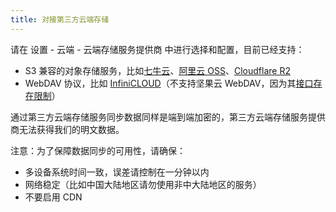 ```yaml
---
title: 对接第三方云端存储
---
```

请在 设置 - 云端 - 云端存储服务提供商 中进行选择和配置，目前已经支持：

* S3 兼容的对象存储服务，比如[七牛云](https://s.qiniu.com/VbQfeu)、[阿里云 OSS](https://www.aliyun.com/product/oss?userCode=yqovuas2)、[Cloudflare R2](https://www.cloudflare.com/)
* WebDAV 协议，比如 [InfiniCLOUD](https://infini-cloud.net/)（不支持坚果云 WebDAV，因为其[接口存在限制](https://help.jianguoyun.com/?p=2064)）

通过第三方云端存储服务同步数据同样是端到端加密的，第三方云端存储服务提供商无法获得我们的明文数据。

注意：为了保障数据同步的可用性，请确保：

* 多设备系统时间一致，误差请控制在一分钟以内
* 网络稳定（比如中国大陆地区请勿使用非中大陆地区的服务）
* 不要启用 CDN
